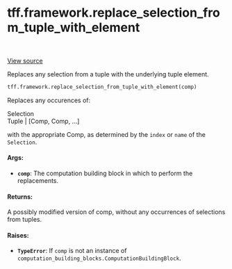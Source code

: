 <div itemscope itemtype="http://developers.google.com/ReferenceObject">
<meta itemprop="name" content="tff.framework.replace_selection_from_tuple_with_element" />
<meta itemprop="path" content="Stable" />
</div>

# tff.framework.replace_selection_from_tuple_with_element

<table class="tfo-notebook-buttons tfo-api" align="left">
</table>

<a target="_blank" href="http://github.com/tensorflow/federated/tree/master/tensorflow_federated/python/core/impl/transformations.py">View
source</a>

Replaces any selection from a tuple with the underlying tuple element.

```python
tff.framework.replace_selection_from_tuple_with_element(comp)
```

<!-- Placeholder for "Used in" -->

Replaces any occurences of:

Selection \
Tuple | [Comp, Comp, ...]

with the appropriate Comp, as determined by the `index` or `name` of the
`Selection`.

#### Args:

*   <b>`comp`</b>: The computation building block in which to perform the
    replacements.

#### Returns:

A possibly modified version of comp, without any occurrences of selections from
tuples.

#### Raises:

*   <b>`TypeError`</b>: If `comp` is not an instance of
    `computation_building_blocks.ComputationBuildingBlock`.
